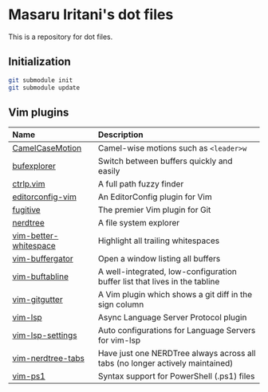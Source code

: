 # Masaru Iritani's dot files

This is a repository for dot files.

## Initialization

```sh
git submodule init
git submodule update
```

## Vim plugins

|Name|Description|
|:-|:-|
| [CamelCaseMotion](https://github.com/bkad/CamelCaseMotion) | Camel-wise motions such as `<leader>w` |
| [bufexplorer](https://github.com/jlanzarotta/bufexplorer) | Switch between buffers quickly and easily |
| [ctrlp.vim](https://github.com/ctrlpvim/ctrlp.vim.git) | A full path fuzzy finder |
| [editorconfig-vim](https://github.com/editorconfig/editorconfig-vim) | An EditorConfig plugin for Vim |
| [fugitive](https://github.com/tpope/vim-fugitive) | The premier Vim plugin for Git |
| [nerdtree](https://github.com/scrooloose/nerdtree.git) | A file system explorer |
| [vim-better-whitespace](https://github.com/ntpeters/vim-better-whitespace) | Highlight all trailing whitespaces |
| [vim-buffergator](https://github.com/jeetsukumaran/vim-buffergator.git) | Open a window listing all buffers |
| [vim-buftabline](https://github.com/ap/vim-buftabline) | A well-integrated, low-configuration buffer list that lives in the tabline |
| [vim-gitgutter](https://github.com/airblade/vim-gitgutter.git) | A Vim plugin which shows a git diff in the sign column |
| [vim-lsp](https://github.com/prabirshrestha/vim-lsp) | Async Language Server Protocol plugin |
| [vim-lsp-settings](https://github.com/mattn/vim-lsp-settings) | Auto configurations for Language Servers for vim-lsp |
| [vim-nerdtree-tabs](https://github.com/jistr/vim-nerdtree-tabs.git) | Have just one NERDTree always across all tabs (no longer actively maintained) |
| [vim-ps1](https://github.com/PProvost/vim-ps1) | Syntax support for PowerShell (.ps1) files |
